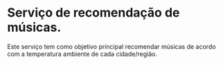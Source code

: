 # Serviço de recomendação de músicas.
Este serviço tem como objetivo principal recomendar músicas de acordo com a temperatura ambiente de cada cidade/região.
